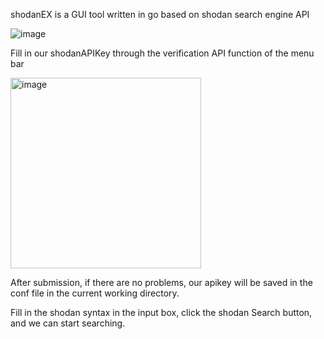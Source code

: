 shodanEX is a GUI tool written in go based on shodan search engine API

![image](https://github.com/XinCaoZ/shodanEX/assets/64942080/c138e4e8-41cc-4b23-8098-42318564fdf7)

Fill in our shodanAPIKey through the verification API function of the menu bar

<img width="305" alt="image" src="https://github.com/XinCaoZ/shodanEX/assets/64942080/a3b68974-89ed-466b-97c5-c8d235b50f31">

After submission, if there are no problems, our apikey will be saved in the conf file in the current working directory.

Fill in the shodan syntax in the input box, click the shodan Search button, and we can start searching.
